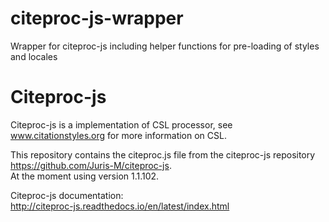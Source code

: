 # citeproc-js-wrapper
Wrapper for citeproc-js including helper functions for pre-loading of styles and locales

# Citeproc-js
Citeproc-js is a implementation of CSL processor, see www.citationstyles.org for more information on CSL.

This repository contains the citeproc.js file from the citeproc-js repository https://github.com/Juris-M/citeproc-js.   
At the moment using version 1.1.102.

Citeproc-js documentation:  
http://citeproc-js.readthedocs.io/en/latest/index.html
